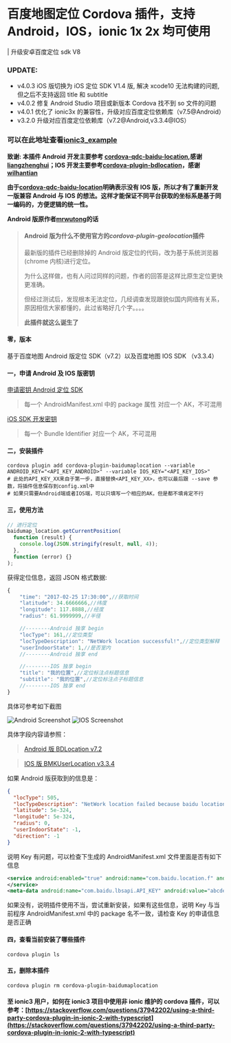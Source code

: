 # 百度地图定位 Cordova 插件，支持 Android，IOS，ionic 1x 2x 均可使用

| 升级安卓百度定位 sdk V8

### UPDATE:

- v4.0.3 iOS 版切换为 iOS 定位 SDK V1.4 版, 解决 xcode10 无法构建的问题, 但之后不支持返回 title 和 subtitle
- v4.0.2 修复 Android Studio 项目或新版本 Cordova 找不到 so 文件的问题
- v4.0.1 优化了 ionic3x 的兼容性，升级对应百度定位依赖库（v7.5@Android）
- v3.2.0 升级对应百度定位依赖库（v7.2@Android,v3.3.4@IOS）

### 可以在此地址查看[ionic3_example](https://github.com/aruis/testbmap-cordova-ionic3)

**致谢: 本插件 Android 开发主要参考 [cordova-qdc-baidu-location](https://github.com/liangzhenghui/cordova-qdc-baidu-location),感谢[liangzhenghui](https://github.com/liangzhenghui)；IOS 开发主要参考[cordova-plugin-bdlocation](https://github.com/wilhantian/cordova-plugin-bdlocation)，感谢[wilhantian](https://github.com/wilhantian)**

**由于[cordova-qdc-baidu-location](https://github.com/liangzhenghui/cordova-qdc-baidu-location)明确表示没有 IOS 版，所以才有了重新开发一版兼容 Android 与 IOS 的想法。这样才能保证不同平台获取的坐标系是基于同一编码的，方便逻辑的统一性。**

**Android 版原作者[mrwutong](https://github.com/mrwutong)的话**

> #### Android 版为什么不使用官方的*cordova-plugin-geolocation*插件
>
> 最新版的插件已经删除掉的 Android 版定位的代码，改为基于系统浏览器(chrome 内核)进行定位。
>
> 为什么这样做，也有人问过同样的问题，作者的回答是这样比原生定位更快更准确。
>
> 但经过测试后，发现根本无法定位，几经调查发现跟貌似国内网络有关系，原因相信大家都懂的，此过省略好几个字。。。。
>
> **此插件就这么诞生了**

#### 零，版本

基于百度地图 Android 版定位 SDK（v7.2）以及百度地图 IOS SDK （v3.3.4）

#### 一，申请 Android 及 IOS 版密钥

[申请密钥 Android 定位 SDK](http://developer.baidu.com/map/index.php?title=android-locsdk/guide/key)

> 每一个 AndroidManifest.xml 中的 package 属性 对应一个 AK，不可混用

[iOS SDK 开发密钥](http://lbsyun.baidu.com/index.php?title=iossdk/guide/key)

> 每一个 Bundle Identifier 对应一个 AK，不可混用

#### 二，安装插件

```shell
cordova plugin add cordova-plugin-baidumaplocation --variable ANDROID_KEY="<API_KEY_ANDROID>" --variable IOS_KEY="<API_KEY_IOS>"
# 此处的API_KEY_XX来自于第一步，直接替换<API_KEY_XX>，也可以最后跟 --save 参数，将插件信息保存到config.xml中
# 如果只需要Android端或者IOS端，可以只填写一个相应的AK，但是都不填肯定不行
```

#### 三，使用方法

```javascript
// 进行定位
baidumap_location.getCurrentPosition(
  function (result) {
    console.log(JSON.stringify(result, null, 4));
  },
  function (error) {}
);
```

获得定位信息，返回 JSON 格式数据:

```javascript
{
    "time": "2017-02-25 17:30:00",//获取时间
    "latitude": 34.6666666,//纬度
    "longitude": 117.8888,//经度
    "radius": 61.9999999,//半径

    //--------Android 独享 begin
    "locType": 161,//定位类型
    "locTypeDescription": "NetWork location successful!",//定位类型解释
    "userIndoorState": 1,//是否室内
    //--------Android 独享 end

    //--------IOS 独享 begin
    "title": "我的位置",//定位标注点标题信息
    "subtitle": "我的位置",//定位标注点子标题信息
    //--------IOS 独享 end
}
```

具体可参考如下截图

![Android Screenshot](https://github.com/aruis/cordova-plugin-baidumaplocation/raw/master/android.jpg)
![IOS Screenshot](https://github.com/aruis/cordova-plugin-baidumaplocation/raw/master/ios.PNG)

具体字段内容请参照：

> [Android 版 BDLocation v7.2](http://wiki.lbsyun.baidu.com/cms/androidloc/doc/v7.2/index.html)

> [IOS 版 BMKUserLocation v3.3.4](http://wiki.lbsyun.baidu.com/cms/iossdk/doc/v3_3_4/html/interface_b_m_k_user_location.html#aba4b76e55f4605c5554fe16aca1b4fbf)

如果 Android 版获取到的信息是：

```json
{
  "locType": 505,
  "locTypeDescription": "NetWork location failed because baidu location service check the key is unlegal, please check the key in AndroidManifest.xml !",
  "latitude": 5e-324,
  "longitude": 5e-324,
  "radius": 0,
  "userIndoorState": -1,
  "direction": -1
}
```

说明 Key 有问题，可以检查下生成的 AndroidManifest.xml 文件里面是否有如下信息

```xml
<service android:enabled="true" android:name="com.baidu.location.f" android:process=":remote">
</service>
<meta-data android:name="com.baidu.lbsapi.API_KEY" android:value="abcdefghijklmn" />
```

如果没有，说明插件使用不当，尝试重新安装，如果有这些信息，说明 Key 与当前程序 AndroidManifest.xml 中的 package 名不一致，请检查 Key 的申请信息是否正确

#### 四，查看当前安装了哪些插件

```shell
cordova plugin ls
```

#### 五，删除本插件

```shell
cordova plugin rm cordova-plugin-baidumaplocation
```

#### 至 ionic3 用户，如何在 ionic3 项目中使用非 ionic 维护的 cordova 插件，可以参考：[https://stackoverflow.com/questions/37942202/using-a-third-party-cordova-plugin-in-ionic-2-with-typescript](https://stackoverflow.com/questions/37942202/using-a-third-party-cordova-plugin-in-ionic-2-with-typescript)
